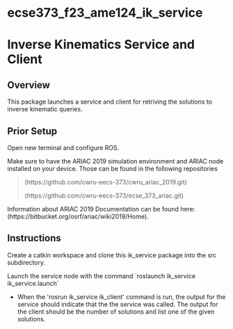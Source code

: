 # ecse373_f23_ame124_ik_service
<h1>Inverse Kinematics Service and Client</h1>
<h2>Overview</h2>
<p>This package launches a service and client for retriving the solutions to inverse kinematic queries.</p>

<h2>Prior Setup</h2>
    <p>Open new terminal and configure ROS.</p>
    <p>Make sure to have the ARIAC 2019 simulation environment and ARIAC node installed on your device. Those can be found in the following repositories</p>
        <blockquote>
            <p>(https://github.com/cwru-eecs-373/cwru_ariac_2019.git)</p>
            <p>(https://github.com/cwru-eecs-373/ecse_373_ariac.git)</p>
        </blockquote>
    <p>Information about ARIAC 2019 Documentation can be found here: (https://bitbucket.org/osrf/ariac/wiki2019/Home).</p>

<h2>Instructions</h2>
    <p>Create a catkin workspace and clone this ik_service package into the src subdirectory.</p>
    <p>Launch the service node with the command `roslaunch ik_service ik_service.launch`</p>
      <ul>
        <li>When the 'rosrun ik_service ik_client' command is run, the output for the service should indicate that the the service was called. The output for the client should be the number of solutions and list one of the given solutions.</li>
      </ul>
